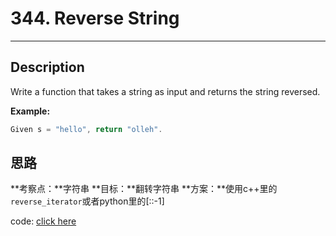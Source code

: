 # 344. Reverse String 

------

## Description

Write a function that takes a string as input and returns the string reversed.

**Example:**

```cpp
Given s = "hello", return "olleh".
```

## 思路

**考察点：**字符串
**目标：**翻转字符串
**方案：**使用c++里的`reverse_iterator`或者python里的[::-1]

code: [click here](solution1.cpp)